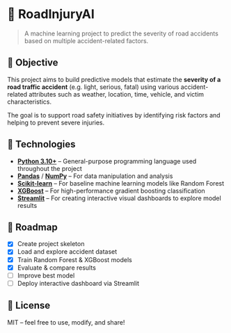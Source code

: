 # 🚧 RoadInjuryAI

> A machine learning project to predict the severity of road accidents based on multiple accident-related factors.

## 🎯 Objective

This project aims to build predictive models that estimate the **severity of a road traffic accident** (e.g. light, serious, fatal) using various accident-related attributes such as weather, location, time, vehicle, and victim characteristics.

The goal is to support road safety initiatives by identifying risk factors and helping to prevent severe injuries.

## 🧪 Technologies

- [**Python 3.10+**](https://www.python.org/) – General-purpose programming language used throughout the project
- [**Pandas**](https://pandas.pydata.org/) / [**NumPy**](https://numpy.org/) – For data manipulation and analysis
- [**Scikit-learn**](https://scikit-learn.org/) – For baseline machine learning models like Random Forest
- [**XGBoost**](https://xgboost.readthedocs.io/) – For high-performance gradient boosting classification
- [**Streamlit**](https://streamlit.io/) – For creating interactive visual dashboards to explore model results

## 🚦 Roadmap

- [x] Create project skeleton
- [x] Load and explore accident dataset
- [x] Train Random Forest & XGBoost models
- [x] Evaluate & compare results
- [ ] Improve best model
- [ ] Deploy interactive dashboard via Streamlit

## 📘 License

MIT – feel free to use, modify, and share!